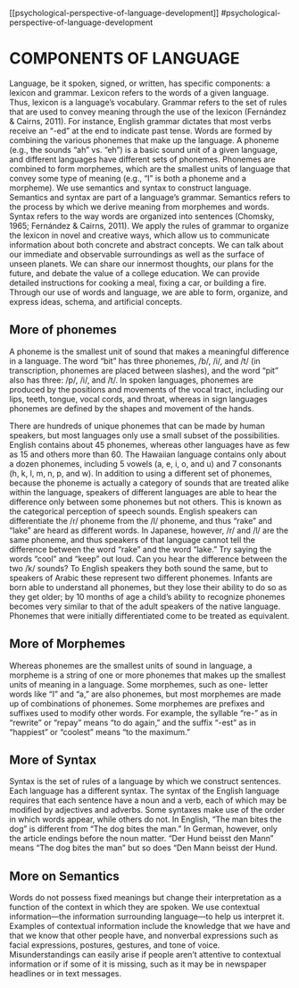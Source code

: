 [[psychological-perspective-of-language-development]]
#psychological-perspective-of-language-development

# COMPONENTS OF LANGUAGE
Language, be it spoken, signed, or written, has specific components: a lexicon and grammar. Lexicon refers
to the words of a given language. Thus, lexicon is a language’s vocabulary. Grammar refers to the set
of rules that are used to convey meaning through the use of the lexicon (Fernández & Cairns, 2011). For
instance, English grammar dictates that most verbs receive an “-ed” at the end to indicate past tense.
Words are formed by combining the various phonemes that make up the language. A phoneme (e.g., the
sounds “ah” vs. “eh”) is a basic sound unit of a given language, and different languages have different
sets of phonemes. Phonemes are combined to form morphemes, which are the smallest units of language
that convey some type of meaning (e.g., “I” is both a phoneme and a morpheme). We use semantics and
syntax to construct language. Semantics and syntax are part of a language’s grammar. Semantics refers to
the process by which we derive meaning from morphemes and words. Syntax refers to the way words are
organized into sentences (Chomsky, 1965; Fernández & Cairns, 2011).
We apply the rules of grammar to organize the lexicon in novel and creative ways, which allow us to
communicate information about both concrete and abstract concepts. We can talk about our immediate
and observable surroundings as well as the surface of unseen planets. We can share our innermost
thoughts, our plans for the future, and debate the value of a college education. We can provide detailed
instructions for cooking a meal, fixing a car, or building a fire. Through our use of words and language,
we are able to form, organize, and express ideas, schema, and artificial concepts.

## More of phonemes
A phoneme is the smallest unit of sound that makes a meaningful difference in a language. The word
“bit” has three phonemes, /b/, /i/, and /t/ (in transcription, phonemes are placed between slashes), and the
word “pit” also has three: /p/, /i/, and /t/. In spoken languages, phonemes are produced by the positions
and movements of the vocal tract, including our lips, teeth, tongue, vocal cords, and throat, whereas in
sign languages phonemes are defined by the shapes and movement of the hands.

There are hundreds of unique phonemes that can be made by human speakers, but most languages only
use a small subset of the possibilities. English contains about 45 phonemes, whereas other languages
have as few as 15 and others more than 60. The Hawaiian language contains only about a dozen
phonemes, including 5 vowels (a, e, i, o, and u) and 7 consonants (h, k, l, m, n, p, and w).
In addition to using a different set of phonemes, because the phoneme is actually a category of sounds
that are treated alike within the language, speakers of different languages are able to hear the difference
only between some phonemes but not others. This is known as the categorical perception of speech
sounds. English speakers can differentiate the /r/ phoneme from the /l/ phoneme, and thus “rake” and
“lake” are heard as different words. In Japanese, however, /r/ and /l/ are the same phoneme, and thus
speakers of that language cannot tell the difference between the word “rake” and the word “lake.” Try
saying the words “cool” and “keep” out loud. Can you hear the difference between the two /k/ sounds?
To English speakers they both sound the same, but to speakers of Arabic these represent two different
phonemes.
Infants are born able to understand all phonemes, but they lose their ability to do so as they get older;
by 10 months of age a child’s ability to recognize phonemes becomes very similar to that of the
adult speakers of the native language. Phonemes that were initially differentiated come to 
be treated as equivalent.

## More of Morphemes

Whereas phonemes are the smallest units of sound in language, a morpheme is a string of one or more
phonemes that makes up the smallest units of meaning in a language. Some morphemes, such as one-
letter words like “I” and “a,” are also phonemes, but most morphemes are made up of combinations of
phonemes. Some morphemes are prefixes and suffixes used to modify other words. For example, the
syllable “re-” as in “rewrite” or “repay” means “to do again,” and the suffix “-est” as in “happiest” or
“coolest” means “to the maximum.”

## More of Syntax

Syntax is the set of rules of a language by which we construct sentences. Each language has a different
syntax. The syntax of the English language requires that each sentence have a noun and a verb, each
of which may be modified by adjectives and adverbs. Some syntaxes make use of the order in which
words appear, while others do not. In English, “The man bites the dog” is different from “The dog bites
the man.” In German, however, only the article endings before the noun matter. “Der Hund beisst den
Mann” means “The dog bites the man” but so does “Den Mann beisst der Hund.

## More on Semantics

Words do not possess fixed meanings but change their interpretation as a function of the context in which
they are spoken. We use contextual information—the information surrounding language—to help us
interpret it. Examples of contextual information include the knowledge that we have and that we know
that other people have, and nonverbal expressions such as facial expressions, postures, gestures, and
tone of voice. Misunderstandings can easily arise if people aren’t attentive to contextual information or
if some of it is missing, such as it may be in newspaper headlines or in text messages.
